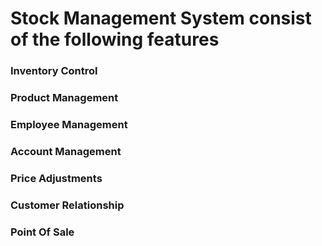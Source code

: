 
# Stock Management System consist of the following features
### Inventory Control
### Product Management
### Employee Management
### Account Management
### Price Adjustments
### Customer Relationship
### Point Of Sale
